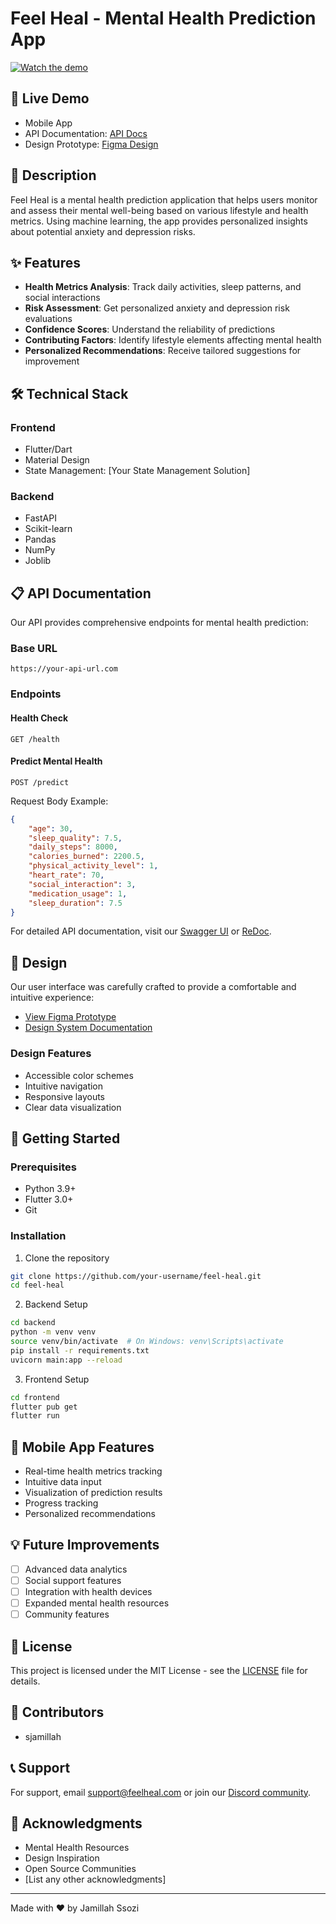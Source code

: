 # Feel Heal - Mental Health Prediction App

[![Watch the demo](https://img.youtube.com/vi/YOUR_YOUTUBE_VIDEO_ID/0.jpg)](https://www.youtube.com/watch?v=YOUR_YOUTUBE_VIDEO_ID)

## 🚀 Live Demo
- Mobile App
- API Documentation: [API Docs](your-api-url/docs)
- Design Prototype: [Figma Design](https://www.figma.com/design/8KZoT9tvQNFQPdTGCoUyk2/Feel-%26-Heal?node-id=0-1&t=kQJv3Sp3UJQPkGFa-1)

## 📝 Description
Feel Heal is a mental health prediction application that helps users monitor and assess their mental well-being based on various lifestyle and health metrics. Using machine learning, the app provides personalized insights about potential anxiety and depression risks.

## ✨ Features
- **Health Metrics Analysis**: Track daily activities, sleep patterns, and social interactions
- **Risk Assessment**: Get personalized anxiety and depression risk evaluations
- **Confidence Scores**: Understand the reliability of predictions
- **Contributing Factors**: Identify lifestyle elements affecting mental health
- **Personalized Recommendations**: Receive tailored suggestions for improvement

## 🛠️ Technical Stack
### Frontend
- Flutter/Dart
- Material Design
- State Management: [Your State Management Solution]

### Backend
- FastAPI
- Scikit-learn
- Pandas
- NumPy
- Joblib

## 📋 API Documentation
Our API provides comprehensive endpoints for mental health prediction:

### Base URL
```
https://your-api-url.com
```

### Endpoints

#### Health Check
```http
GET /health
```

#### Predict Mental Health
```http
POST /predict
```

Request Body Example:
```json
{
    "age": 30,
    "sleep_quality": 7.5,
    "daily_steps": 8000,
    "calories_burned": 2200.5,
    "physical_activity_level": 1,
    "heart_rate": 70,
    "social_interaction": 3,
    "medication_usage": 1,
    "sleep_duration": 7.5
}
```

For detailed API documentation, visit our [Swagger UI](your-api-url/docs) or [ReDoc](your-api-url/redoc).

## 🎨 Design
Our user interface was carefully crafted to provide a comfortable and intuitive experience:

- [View Figma Prototype](your-figma-url)
- [Design System Documentation](your-design-docs-url)

### Design Features
- Accessible color schemes
- Intuitive navigation
- Responsive layouts
- Clear data visualization

## 🚀 Getting Started

### Prerequisites
- Python 3.9+
- Flutter 3.0+
- Git

### Installation

1. Clone the repository
```bash
git clone https://github.com/your-username/feel-heal.git
cd feel-heal
```

2. Backend Setup
```bash
cd backend
python -m venv venv
source venv/bin/activate  # On Windows: venv\Scripts\activate
pip install -r requirements.txt
uvicorn main:app --reload
```

3. Frontend Setup
```bash
cd frontend
flutter pub get
flutter run
```

## 📱 Mobile App Features
- Real-time health metrics tracking
- Intuitive data input
- Visualization of prediction results
- Progress tracking
- Personalized recommendations

## 💡 Future Improvements
- [ ] Advanced data analytics
- [ ] Social support features
- [ ] Integration with health devices
- [ ] Expanded mental health resources
- [ ] Community features

## 📄 License
This project is licensed under the MIT License - see the [LICENSE](LICENSE) file for details.

## 👥 Contributors
- sjamillah

## 📞 Support
For support, email [support@feelheal.com](mailto:support@feelheal.com) or join our [Discord community](discord-invite-link).

## 🙏 Acknowledgments
- Mental Health Resources
- Design Inspiration
- Open Source Communities
- [List any other acknowledgments]

---

Made with ❤️ by Jamillah Ssozi
